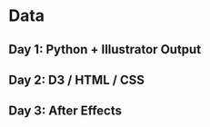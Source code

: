 # Data


## Day 1: Python + Illustrator Output


## Day 2: D3 / HTML / CSS


## Day 3: After Effects